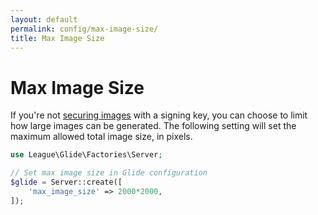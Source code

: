 ```yaml
---
layout: default
permalink: config/max-image-size/
title: Max Image Size
---
```


# Max Image Size

If you're not [securing images](/config/secure-images/) with a signing key, you can choose to limit how large images can be generated. The following setting will set the maximum allowed total image size, in pixels.

~~~ php
use League\Glide\Factories\Server;

// Set max image size in Glide configuration
$glide = Server::create([
    'max_image_size' => 2000*2000,
]);
~~~
